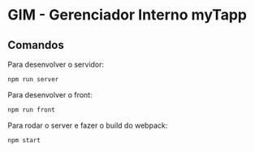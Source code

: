 # GIM - Gerenciador Interno myTapp

## Comandos

Para desenvolver o servidor:
```bash
npm run server
```

Para desenvolver o front:
```bash
npm run front
```
Para rodar o server e fazer o build do webpack:
```bash
npm start
```

